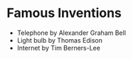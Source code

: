 # Famous Inventions  
- Telephone by Alexander Graham Bell  
- Light bulb by Thomas Edison  
- Internet by Tim Berners-Lee  
